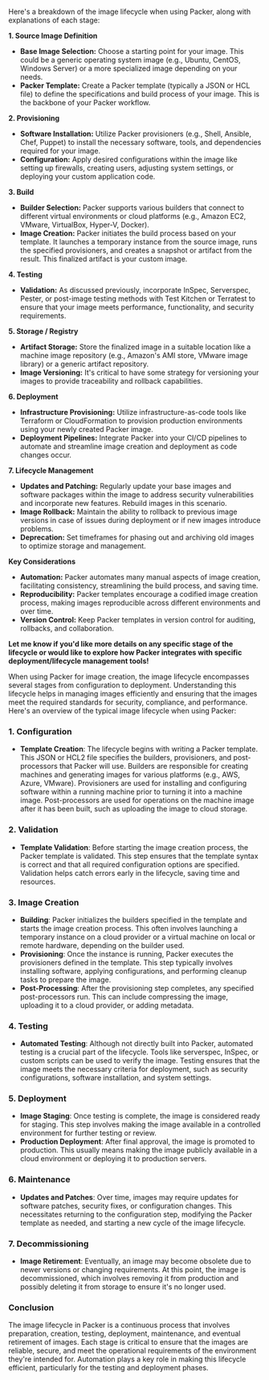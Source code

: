 Here's a breakdown of the image lifecycle when using Packer, along with explanations of each stage:

**1. Source Image Definition**

* **Base Image Selection:**  Choose a starting point for your image. This could be a generic operating system image (e.g., Ubuntu, CentOS, Windows Server) or a more specialized image depending on your needs.
* **Packer Template:** Create a Packer template (typically a JSON or HCL file) to define the specifications and build process of your image. This is the backbone of your Packer workflow.

**2. Provisioning**

* **Software Installation:**  Utilize Packer provisioners (e.g., Shell, Ansible, Chef, Puppet) to install the necessary software, tools, and dependencies required for your image.
* **Configuration:** Apply desired configurations within the image like setting up firewalls, creating users, adjusting system settings, or deploying your custom application code.

**3. Build**

* **Builder Selection:** Packer supports various builders that connect to different virtual environments or cloud platforms (e.g., Amazon EC2, VMware, VirtualBox, Hyper-V, Docker).
* **Image Creation:** Packer initiates the build process based on your template. It launches a temporary instance from the source image, runs the specified provisioners, and creates a snapshot or artifact from the result. This finalized artifact is your custom image.

**4. Testing**

* **Validation:** As discussed previously, incorporate  InSpec, Serverspec, Pester, or post-image testing methods with Test Kitchen or Terratest to ensure that your image meets performance, functionality, and security requirements.

**5. Storage / Registry**

* **Artifact Storage:** Store the finalized image in a suitable location like a machine image repository (e.g.,  Amazon's AMI store, VMware image library) or a generic artifact repository.
* **Image Versioning:** It's critical to have some strategy for versioning your images to provide traceability and rollback capabilities.

**6. Deployment**

* **Infrastructure Provisioning:** Utilize infrastructure-as-code tools like Terraform or CloudFormation to provision production environments using your newly created Packer image.
* **Deployment Pipelines:** Integrate Packer into your CI/CD pipelines to automate and streamline image creation and deployment as code changes occur.

**7. Lifecycle Management**

* **Updates and Patching:** Regularly update your base images and software packages within the image to address security vulnerabilities and incorporate new features. Rebuild images in this scenario.
* **Image Rollback:** Maintain the ability to rollback to previous image versions in case of issues during deployment or if new images introduce problems.
* **Deprecation:** Set timeframes for phasing out and archiving old images to optimize storage and management.

**Key Considerations**

* **Automation:** Packer automates many manual aspects of image creation, facilitating consistency, streamlining the build process, and saving time.
* **Reproducibility:** Packer templates encourage a codified image creation process, making images reproducible across different environments and over time.
* **Version Control:**  Keep Packer templates in version control for auditing, rollbacks, and collaboration.

**Let me know if you'd like more details on any specific stage of the lifecycle or would like to explore how Packer integrates with specific deployment/lifecycle management tools!** 

When using Packer for image creation, the image lifecycle encompasses several stages from configuration to deployment. Understanding this lifecycle helps in managing images efficiently and ensuring that the images meet the required standards for security, compliance, and performance. Here's an overview of the typical image lifecycle when using Packer:

### 1. **Configuration**

- **Template Creation**: The lifecycle begins with writing a Packer template. This JSON or HCL2 file specifies the builders, provisioners, and post-processors that Packer will use. Builders are responsible for creating machines and generating images for various platforms (e.g., AWS, Azure, VMware). Provisioners are used for installing and configuring software within a running machine prior to turning it into a machine image. Post-processors are used for operations on the machine image after it has been built, such as uploading the image to cloud storage.

### 2. **Validation**

- **Template Validation**: Before starting the image creation process, the Packer template is validated. This step ensures that the template syntax is correct and that all required configuration options are specified. Validation helps catch errors early in the lifecycle, saving time and resources.

### 3. **Image Creation**

- **Building**: Packer initializes the builders specified in the template and starts the image creation process. This often involves launching a temporary instance on a cloud provider or a virtual machine on local or remote hardware, depending on the builder used.
- **Provisioning**: Once the instance is running, Packer executes the provisioners defined in the template. This step typically involves installing software, applying configurations, and performing cleanup tasks to prepare the image.
- **Post-Processing**: After the provisioning step completes, any specified post-processors run. This can include compressing the image, uploading it to a cloud provider, or adding metadata.

### 4. **Testing**

- **Automated Testing**: Although not directly built into Packer, automated testing is a crucial part of the lifecycle. Tools like serverspec, InSpec, or custom scripts can be used to verify the image. Testing ensures that the image meets the necessary criteria for deployment, such as security configurations, software installation, and system settings.

### 5. **Deployment**

- **Image Staging**: Once testing is complete, the image is considered ready for staging. This step involves making the image available in a controlled environment for further testing or review.
- **Production Deployment**: After final approval, the image is promoted to production. This usually means making the image publicly available in a cloud environment or deploying it to production servers.

### 6. **Maintenance**

- **Updates and Patches**: Over time, images may require updates for software patches, security fixes, or configuration changes. This necessitates returning to the configuration step, modifying the Packer template as needed, and starting a new cycle of the image lifecycle.

### 7. **Decommissioning**

- **Image Retirement**: Eventually, an image may become obsolete due to newer versions or changing requirements. At this point, the image is decommissioned, which involves removing it from production and possibly deleting it from storage to ensure it's no longer used.

### Conclusion

The image lifecycle in Packer is a continuous process that involves preparation, creation, testing, deployment, maintenance, and eventual retirement of images. Each stage is critical to ensure that the images are reliable, secure, and meet the operational requirements of the environment they're intended for. Automation plays a key role in making this lifecycle efficient, particularly for the testing and deployment phases.
